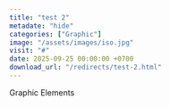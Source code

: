 ```yaml
---
title: "test 2"
metadate: "hide"
categories: ["Graphic"]
image: "/assets/images/iso.jpg"
visit: "#"
date: 2025-09-25 00:00:00 +0700
download_url: "/redirects/test-2.html"
---
```

Graphic Elements
